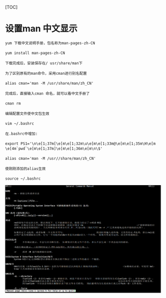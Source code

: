 [TOC]

# 设置man 中文显示

```
yum 下载中文说明手册，包名称为man-pages-zh-CN

yum install man-pages-zh-CN

下载完成后，安装保存在/ usr/share/man下

为了区别原有的man命令，采用cman进行别名配置

alias cman='man -M /usr/share/man/zh_CN'

完成后，直接输入cman 命名，就可以看中文手册了

cman rm

编辑配置文件使中文包生效

vim ~/.bashrc

在.bashrc中增加:

export PS1='\n\e[1;37m[\e[m\e[1;32m\u\e[m\e[1;33m@\e[m\e[1;35m\H\e[m \e[4m`pwd`\e[m\e[1;37m]\e[m\e[1;36m\e[m\n\$'

alias cman='man -M /usr//share/man/zh_CN'

使刚刚添加的alias生效

source ~/.bashrc
```

![image-20210816161802709](../image/image-20210816161802709.png)
